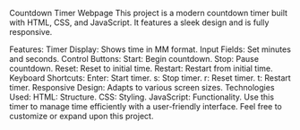 Countdown Timer Webpage
This project is a modern countdown timer built with HTML, CSS, and JavaScript. It features a sleek design and is fully responsive.

Features:
Timer Display: Shows time in MM
format.
Input Fields: Set minutes and seconds.
Control Buttons:
Start: Begin countdown.
Stop: Pause countdown.
Reset: Reset to initial time.
Restart: Restart from initial time.
Keyboard Shortcuts:
Enter: Start timer.
s: Stop timer.
r: Reset timer.
t: Restart timer.
Responsive Design: Adapts to various screen sizes.
Technologies Used:
HTML: Structure.
CSS: Styling.
JavaScript: Functionality.
Use this timer to manage time efficiently with a user-friendly interface. Feel free to customize or expand upon this project.
